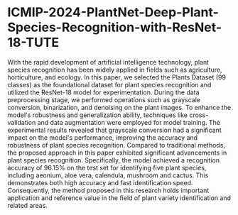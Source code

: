 # ICMIP-2024-PlantNet-Deep-Plant-Species-Recognition-with-ResNet-18-TUTE

With the rapid development of artificial intelligence technology, plant species recognition has been widely applied in fields such as agriculture, horticulture, and ecology. In this paper, we selected the Plants Dataset (99 classes) as the foundational dataset for plant species recognition and utilized the ResNet-18 model for experimentation. During the data preprocessing stage, we performed operations such as grayscale conversion, binarization, and denoising on the plant images. To enhance the model's robustness and generalization ability, techniques like cross-validation and data augmentation were employed for model training. The experimental results revealed that grayscale conversion had a significant impact on the model's performance, improving the accuracy and robustness of plant species recognition. Compared to traditional methods, the proposed approach in this paper exhibited significant advancements in plant species recognition. Specifically, the model achieved a recognition accuracy of 96.15% on the test set for identifying five plant species, including aeonium, aloe vera, calendula, mushroom and cactus. This demonstrates both high accuracy and fast identification speed. Consequently, the method proposed in this research holds important application and reference value in the field of plant variety identification and related areas.
